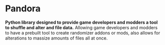 # Pandora
**Python library designed to provide game developers and modders a tool to shuffle and alter and file data.** Allowing game developers and modders to have a prebuilt tool to create randomizer addons or mods, also allows for alterations to massize amounts of files all at once.
